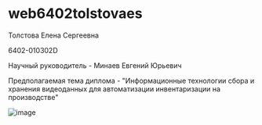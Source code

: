 # web6402tolstovaes

Толстова Елена Сергеевна

6402-010302D

Научный руководитель - Минаев Евгений Юрьевич

Предполагаемая тема диплома - "Информационные технологии сбора и хранения видеоданных для автоматизации инвентаризации на производстве"

![image](https://github.com/user-attachments/assets/f0e11265-0e49-4c01-87c2-46a8841ef688)
